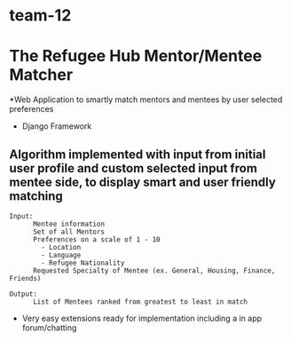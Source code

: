 # team-12
# The Refugee Hub Mentor/Mentee Matcher
*Web Application to smartly match mentors and mentees by user selected preferences
* Django Framework
## Algorithm implemented with input from initial user profile and custom selected input from mentee side, to display smart and user friendly matching
```
Input:
      Mentee information
      Set of all Mentors
      Preferences on a scale of 1 - 10
        - Location
        - Language
        - Refugee Nationality
      Requested Specialty of Mentee (ex. General, Housing, Finance, Friends)
      
Output:
      List of Mentees ranked from greatest to least in match     
```

* Very easy extensions ready for implementation including a in app forum/chatting

